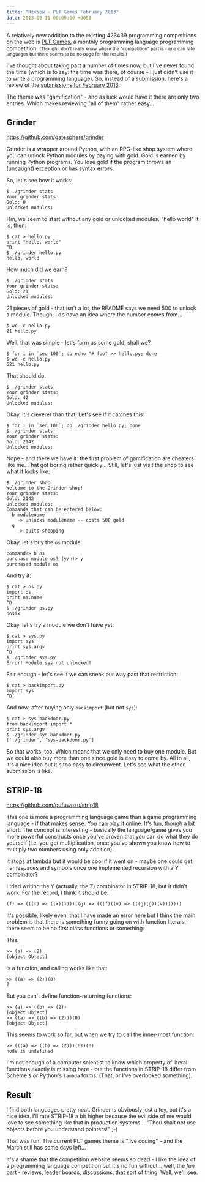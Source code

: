 ```yaml
---
title: "Review - PLT Games February 2013"
date: 2013-03-11 00:00:00 +0000
---
```

A relatively new addition to the existing 423439 programming competitions on
the web is [PLT Games](http://www.pltgames.com), a monthly programming language
programming competition. <small>(Though I don't really know where the "competition"
part is - one can rate languages but there seems to be no page for the results.)</small>

I've thought about taking part a number of times now, but I've never
found the time (which is to say: the time was there, of course - I just
didn't use it to write a programming language). So, instead of a
submission, here's a review of the [submissions for February 2013](http://www.pltgames.com/competition/2013/2).

The theme was "gamification" - and as luck would have it there are only
two entries. Which makes reviewing "all of them" rather easy...

Grinder
-------

<https://github.com/gatesphere/grinder>

Grinder is a wrapper around Python, with an RPG-like shop system where you can
unlock Python modules by paying with gold. Gold is earned by running Python
programs. You lose gold if the program throws an (uncaught) exception
or has syntax errors.

So, let's see how it works:

    
    $ ./grinder stats
    Your grinder stats:
    Gold: 0
    Unlocked modules:

Hm, we seem to start without any gold or unlocked modules. "hello world" it is,
then:

    
    $ cat > hello.py
    print "hello, world"
    ^D
    $ ./grinder hello.py 
    hello, world

How much did we earn?

    
    $ ./grinder stats
    Your grinder stats:
    Gold: 21
    Unlocked modules:

21 pieces of gold - that isn't a lot, the README says we need 500 to unlock a
module. Though, I do have an idea where the number comes from...

    
    $ wc -c hello.py
    21 hello.py

Well, that was simple - let's farm us some gold, shall we?

    
    $ for i in `seq 100`; do echo "# foo" >> hello.py; done
    $ wc -c hello.py
    621 hello.py

That should do.

    
    $ ./grinder stats
    Your grinder stats:
    Gold: 42
    Unlocked modules:

Okay, it's cleverer than that. Let's see if it catches this:

    
    $ for i in `seq 100`; do ./grinder hello.py; done
    $ ./grinder stats
    Your grinder stats:
    Gold: 2142
    Unlocked modules:

Nope - and there we have it: the first problem of gamification are cheaters
like me. That got boring rather quickly... Still, let's just visit the shop to
see what it looks like:

    
    $ ./grinder shop
    Welcome to the Grinder shop!
    Your grinder stats:
    Gold: 2142
    Unlocked modules:
    Commands that can be entered below:
      b modulename
        -> unlocks modulename -- costs 500 gold
      q
        -> quits shopping

Okay, let's buy the `os` module:

    command?> b os
    purchase module os? (y/n)> y
    purchased module os

And try it:
        
    
    $ cat > os.py
    import os
    print os.name
    ^D
    $ ./grinder os.py
    posix

Okay, let's try a module we don't have yet:

    
    $ cat > sys.py
    import sys
    print sys.argv
    ^D
    $ ./grinder sys.py
    Error! Module sys not unlocked!

Fair enough - let's see if we can sneak our way past that restriction:

    
    $ cat > backimport.py
    import sys 
    ^D

And now, after buying only `backimport` (but not `sys`):

    
    $ cat > sys-backdoor.py
    from backimport import * 
    print sys.argv
    $ ./grinder sys-backdoor.py 
    ['./grinder', 'sys-backdoor.py']

So that works, too. Which means that we only need to buy one module. But
we could also buy more than one since gold is easy to come by. All in all, it's
a nice idea but it's too easy to circumvent. Let's see what the other
submission is like.

STRIP-18
--------

<https://github.com/pufuwozu/strip18>

This one is more a programming language game than a game programming language -
if that makes sense. [You can play it online](http://brianmckenna.org/files/strip18/).
It's fun, though a bit short. The concept is interesting - basically the language/game
gives you more powerful constructs once you've proven that you can do what they do
yourself (i.e. you get multiplication, once you've shown you know how to multiply
two numbers using only addition).

It stops at lambda but it would be cool if it went on - maybe one could get
namespaces and symbols once one implemented recursion with a Y combinator?

I tried writing the Y (actually, the Z) combinator in STRIP-18, but it didn't
work. For the record, I think it should be:

    (f) => (((x) => ((x)(x)))((g) => (((f)((v) => (((g)(g))(v)))))))

It's possible, likely even, that I have made an error here but I think 
the main problem is that there is something funny going on with function literals -
there seem to be no first class functions or something:

This:

    >> (a) => (2)
    [object Object]

is a function, and calling works like that:

    >> ((a) => (2))(0)
    2

But you can't define function-returning functions:

    >> (a) => ((b) => (2))
    [object Object]
    >> ((a) => ((b) => (2)))(0)
    [object Object]

This seems to work so far, but when we try to call the inner-most
function:

    >> (((a) => ((b) => (2)))(0))(0)
    node is undefined

I'm not enough of a computer scientist to know which property of literal
functions exactly is missing here - but the functions in STRIP-18 differ from
Scheme's or Python's `lambda` forms. (That, or I've overlooked something).

Result
------

I find both languages pretty neat. Grinder is obviously just a toy, but it's
a nice idea. I'll rate STRIP-18 a bit higher because the evil side of me
would love to see something like that in production systems...
"Thou shalt not use objects before you understand pointers!" ;-)

That was fun. The current PLT games theme is "live coding" - and the March
still has some days left...

It's a shame that the competition website seems so dead - I like the idea
of a programming language competition but it's no fun without
...well, the *fun* part - reviews, leader boards, discussions, that sort of
thing. Well, we'll see.

